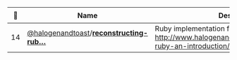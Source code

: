 |:star2: | Name | Description | 🌍|
|---|---|---|---|
|14|[@halogenandtoast](https://github.com/halogenandtoast)/[**reconstructing-rub…**](https://github.com/halogenandtoast/reconstructing-ruby)|Ruby implementation for the blog post series http://www.halogenandtoast.com/reconstructing-ruby-an-introduction/||

